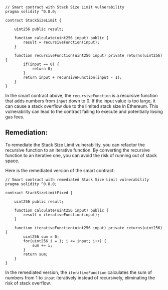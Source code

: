 ```solidity
// Smart contract with Stack Size Limit vulnerability
pragma solidity ^0.8.0;

contract StackSizeLimit {
    
    uint256 public result;
    
    function calculate(uint256 input) public {
        result = recursiveFunction(input);
    }
    
    function recursiveFunction(uint256 input) private returns(uint256) {
        if(input == 0) {
            return 0;
        }
        return input + recursiveFunction(input - 1);
    }
}
```

In the smart contract above, the `recursiveFunction` is a recursive function that adds numbers from `input` down to 0. If the input value is too large, it can cause a stack overflow due to the limited stack size in Ethereum. This vulnerability can lead to the contract failing to execute and potentially losing gas fees.

## Remediation:

To remediate the Stack Size Limit vulnerability, you can refactor the recursive function to an iterative function. By converting the recursive function to an iterative one, you can avoid the risk of running out of stack space.

Here is the remediated version of the smart contract:

```solidity
// Smart contract with remediated Stack Size Limit vulnerability
pragma solidity ^0.8.0;

contract StackSizeLimitFixed {
    
    uint256 public result;
    
    function calculate(uint256 input) public {
        result = iterativeFunction(input);
    }
    
    function iterativeFunction(uint256 input) private returns(uint256) {
        uint256 sum = 0;
        for(uint256 i = 1; i <= input; i++) {
            sum += i;
        }
        return sum;
    }
}
```

In the remediated version, the `iterativeFunction` calculates the sum of numbers from 1 to `input` iteratively instead of recursively, eliminating the risk of stack overflow.